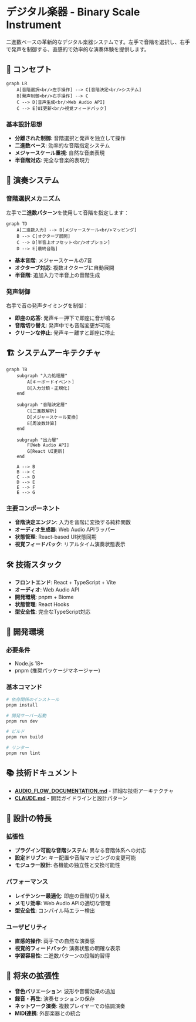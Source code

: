 # デジタル楽器 - Binary Scale Instrument

二進数ベースの革新的なデジタル楽器システムです。左手で音階を選択し、右手で発声を制御する、直感的で効率的な演奏体験を提供します。

## 🎵 コンセプト

```mermaid
graph LR
    A[音階選択<br/>左手操作] --> C[音階決定<br/>システム]
    B[発声制御<br/>右手操作] --> C
    C --> D[音声生成<br/>Web Audio API]
    C --> E[UI更新<br/>視覚フィードバック]
```

### 基本設計思想

- **分離された制御**: 音階選択と発声を独立して操作
- **二進数ベース**: 効率的な音階指定システム
- **メジャースケール重視**: 自然な音楽表現
- **半音階対応**: 完全な音楽的表現力

## 🎹 演奏システム

### 音階選択メカニズム
左手で**二進数パターン**を使用して音階を指定します：

```mermaid
graph TD
    A[二進数入力] --> B[メジャースケール<br/>マッピング]
    B --> C[オクターブ展開]
    C --> D[半音上オフセット<br/>オプション]
    D --> E[最終音階]
```

- **基本音階**: メジャースケールの7音
- **オクターブ対応**: 複数オクターブに自動展開
- **半音階**: 追加入力で半音上の音階生成

### 発声制御
右手で音の発声タイミングを制御：
- **即座の応答**: 発声キー押下で即座に音が鳴る
- **音階切り替え**: 発声中でも音階変更が可能
- **クリーンな停止**: 発声キー離すと即座に停止

## 🏗️ システムアーキテクチャ

```mermaid
graph TB
    subgraph "入力処理層"
        A[キーボードイベント]
        B[入力分類・正規化]
    end
    
    subgraph "音階決定層"
        C[二進数解析]
        D[メジャースケール変換]
        E[周波数計算]
    end
    
    subgraph "出力層"
        F[Web Audio API]
        G[React UI更新]
    end
    
    A --> B
    B --> C
    C --> D
    D --> E
    E --> F
    E --> G
```

### 主要コンポーネント
- **音階決定エンジン**: 入力を音階に変換する純粋関数
- **オーディオ生成器**: Web Audio APIラッパー
- **状態管理**: React-based UI状態同期
- **視覚フィードバック**: リアルタイム演奏状態表示

## 🛠️ 技術スタック

- **フロントエンド**: React + TypeScript + Vite
- **オーディオ**: Web Audio API
- **開発環境**: pnpm + Biome
- **状態管理**: React Hooks
- **型安全性**: 完全なTypeScript対応

## 🚀 開発環境

### 必要条件
- Node.js 18+
- pnpm (推奨パッケージマネージャー)

### 基本コマンド

```bash
# 依存関係のインストール
pnpm install

# 開発サーバー起動
pnpm run dev

# ビルド
pnpm run build

# リンター
pnpm run lint
```

## 📚 技術ドキュメント

- [**AUDIO_FLOW_DOCUMENTATION.md**](./AUDIO_FLOW_DOCUMENTATION.md) - 詳細な技術アーキテクチャ
- [**CLAUDE.md**](./CLAUDE.md) - 開発ガイドラインと設計パターン

## 🎯 設計の特長

### 拡張性
- **プラグイン可能な音階システム**: 異なる音階体系への対応
- **設定ドリブン**: キー配置や音階マッピングの変更可能
- **モジュラー設計**: 各機能の独立性と交換可能性

### パフォーマンス
- **レイテンシー最適化**: 即座の音階切り替え
- **メモリ効率**: Web Audio APIの適切な管理
- **型安全性**: コンパイル時エラー検出

### ユーザビリティ
- **直感的操作**: 両手での自然な演奏感
- **視覚的フィードバック**: 演奏状態の明確な表示
- **学習容易性**: 二進数パターンの段階的習得

## 🔮 将来の拡張性

- **音色バリエーション**: 波形や音響効果の追加
- **録音・再生**: 演奏セッションの保存
- **ネットワーク演奏**: 複数プレイヤーでの協調演奏
- **MIDI連携**: 外部楽器との統合